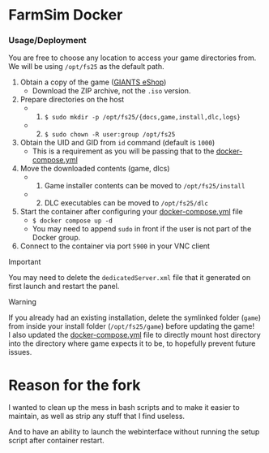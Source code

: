 # FarmSim Docker

### Usage/Deployment

You are free to choose any location to access your game directories from.  
We will be using `/opt/fs25` as the default path.

1. Obtain a copy of the game ([GIANTS eShop][giants-eshop])
   - Download the ZIP archive, not the `.iso` version.
2. Prepare directories on the host
   - 1. `$ sudo mkdir -p /opt/fs25/{docs,game,install,dlc,logs}`
   - 2. `$ sudo chown -R user:group /opt/fs25`
3. Obtain the UID and GID from `id` command (default is `1000`)
   - This is a requirement as you will be passing that to the [docker-compose.yml]
4. Move the downloaded contents (game, dlcs)
   - 1. Game installer contents can be moved to `/opt/fs25/install`
   - 2. DLC executables can be moved to `/opt/fs25/dlc`
5. Start the container after configuring your [docker-compose.yml] file
   - `$ docker compose up -d`
   - You may need to append `sudo` in front if the user is not part of the Docker group.
6. Connect to the container via port `5900` in your VNC client

>[!IMPORTANT]
You may need to delete the `dedicatedServer.xml` file that it generated on first launch and restart the panel.

>[!WARNING]
If you already had an existing installation, delete the symlinked folder (`game`) from inside your install folder (`/opt/fs25/game`) before updating the game!  
I also updated the [docker-compose.yml] file to directly mount host directory into the directory where game expects it to be, to hopefully prevent future issues.

# Reason for the fork

I wanted to clean up the mess in bash scripts and to make it easier to maintain, as well as strip any stuff that I find useless.

And to have an ability to launch the webinterface without running the setup script after container restart.

[docker-compose.yml]: ./docker-compose.yml
[giants-eshop]: https://www.farming-simulator.com/buy-now.php?platform=pcdigital
